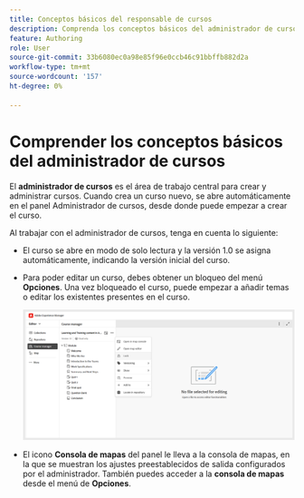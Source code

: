 ```yaml
---
title: Conceptos básicos del responsable de cursos
description: Comprenda los conceptos básicos del administrador de cursos al trabajar con contenido de aprendizaje y formación en Adobe Experience Manager Guides.
feature: Authoring
role: User
source-git-commit: 33b6080ec0a98e85f96e0ccb46c91bbffb882d2a
workflow-type: tm+mt
source-wordcount: '157'
ht-degree: 0%

---
```


# Comprender los conceptos básicos del administrador de cursos

El **administrador de cursos** es el área de trabajo central para crear y administrar cursos. Cuando crea un curso nuevo, se abre automáticamente en el panel Administrador de cursos, desde donde puede empezar a crear el curso.

Al trabajar con el administrador de cursos, tenga en cuenta lo siguiente:

- El curso se abre en modo de solo lectura y la versión 1.0 se asigna automáticamente, indicando la versión inicial del curso.
- Para poder editar un curso, debes obtener un bloqueo del menú **Opciones**. Una vez bloqueado el curso, puede empezar a añadir temas o editar los existentes presentes en el curso.

  ![](assets/course-manager-lock-course.png)
- El icono **Consola de mapas** del panel le lleva a la consola de mapas, en la que se muestran los ajustes preestablecidos de salida configurados por el administrador. También puedes acceder a la **consola de mapas** desde el menú de **Opciones**.